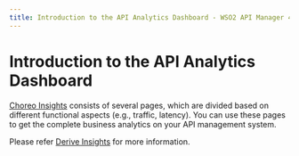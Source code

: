 ```yaml
---
title: Introduction to the API Analytics Dashboard - WSO2 API Manager 4.0.0
---
```


# Introduction to the API Analytics Dashboard

[Choreo Insights](https://console.choreo.dev/insights) consists of several pages, which are divided based on different functional aspects (e.g., traffic, latency).
You can use these pages to get the complete business analytics on your API management system. 

Please refer [Derive Insights](https://wso2.com/choreo/docs/insights/view-api-insights/) for more information.
 
